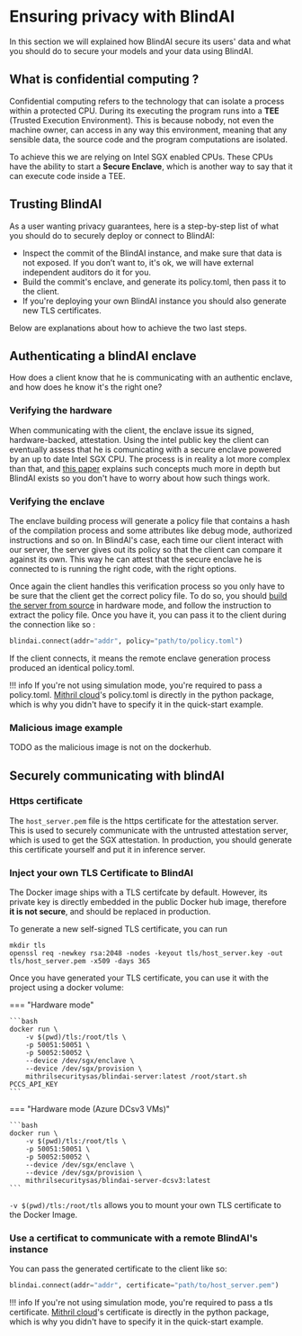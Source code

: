 # Ensuring privacy with BlindAI

In this section we will explained how BlindAI secure its users' data and what you should do to secure your models and your data using BlindAI.

## What is confidential computing ?

Confidential computing refers to the technology that can isolate a process within a protected CPU. During its executing the program runs into a **TEE** (Trusted Execution Environment). This is because nobody, not even the machine owner, can access in any way this environment, meaning that any sensible data, the source code and the program computations are isolated.

To achieve this we are relying on Intel SGX enabled CPUs. These CPUs have the ability to start a **Secure Enclave**, which is another way to say that it can execute code inside a TEE.

## Trusting BlindAI

As a user wanting privacy guarantees, here is a step-by-step list of what you should do to securely deploy or connect to BlindAI:

- Inspect the commit of the BlindAI instance, and make sure that data is not exposed. If you don’t want to, it's ok, we will have external independent auditors do it for you.
- Build the commit's enclave, and generate its policy.toml, then pass it to the client.
- If you're deploying your own BlindAI instance you should also generate new TLS certificates.

Below are explanations about how to achieve the two last steps.

## Authenticating a blindAI enclave

How does a client know that he is communicating with an authentic enclave, and how does he know it's the right one?

### Verifying the hardware

When communicating with the client, the enclave issue its signed, hardware-backed, attestation. Using the intel public key the client can eventually assess that he is comunicating with a secure enclave powered by an up to date Intel SGX CPU. The process is in reality a lot more complex than that, and [this paper](https://eprint.iacr.org/2016/086.pdf) explains such concepts much more in depth but BlindAI exists so you don't have to worry about how such things work.

### Verifying the enclave

The enclave building process will generate a policy file that contains a hash of the compilation process and some attributes like debug mode, authorized instructions and so on. In BlindAI's case, each time our client interact with our server, the server gives out its policy so that the client can compare it against its own. This way he can attest that the secure enclave he is connected to is running the right code, with the right options.

Once again the client handles this verification process so you only have to be sure that the client get the correct policy file. To do so, you should [build the server from source](../advanced/build-from-sources/server.md) in hardware mode, and follow the instruction to extract the policy file. Once you have it, you can pass it to the client during the connection like so :

```py
blindai.connect(addr="addr", policy="path/to/policy.toml")
```

If the client connects, it means the remote enclave generation process produced an identical policy.toml.

!!! info
    If you're not using simulation mode, you're required to pass a policy.toml. [Mithril cloud](../mithril-cloud.md)'s policy.toml is directly in the python package, which is why you didn't have to specify it in the quick-start example.

### Malicious image example

TODO as the malicious image is not on the dockerhub.


## Securely communicating with blindAI

### Https certificate

The `host_server.pem` file is the https certificate for the attestation server. This is used to securely communicate with the untrusted attestation server, which is used to get the SGX attestation. In production, you should generate this certificate yourself and put it in inference server.

### Inject your own TLS Certificate to BlindAI

The Docker image ships with a TLS certifcate by default. However, its private key is directly embedded in the public Docker hub image, therefore **it is not secure**, and should be replaced in production.

To generate a new self-signed TLS certificate, you can run

```
mkdir tls
openssl req -newkey rsa:2048 -nodes -keyout tls/host_server.key -out tls/host_server.pem -x509 -days 365
```

Once you have generated your TLS certificate, you can use it with the project using a docker volume:

=== "Hardware mode"

    ```bash
    docker run \
        -v $(pwd)/tls:/root/tls \
        -p 50051:50051 \
        -p 50052:50052 \
        --device /dev/sgx/enclave \
        --device /dev/sgx/provision \
        mithrilsecuritysas/blindai-server:latest /root/start.sh PCCS_API_KEY
    ```

=== "Hardware mode (Azure DCsv3 VMs)"

    ```bash
    docker run \
        -v $(pwd)/tls:/root/tls \
        -p 50051:50051 \
        -p 50052:50052 \
        --device /dev/sgx/enclave \
        --device /dev/sgx/provision \
        mithrilsecuritysas/blindai-server-dcsv3:latest
    ```

`-v $(pwd)/tls:/root/tls` allows you to mount your own TLS certificate to the Docker Image.&#x20;

### Use a certificat to communicate with a remote BlindAI's instance

You can pass the generated certificate to the client like so:

```py
blindai.connect(addr="addr", certificate="path/to/host_server.pem")
```

!!! info
    If you're not using simulation mode, you're required to pass a tls certificate. [Mithril cloud](../mithril-cloud.md)'s certificate is directly in the python package, which is why you didn't have to specify it in the quick-start example.